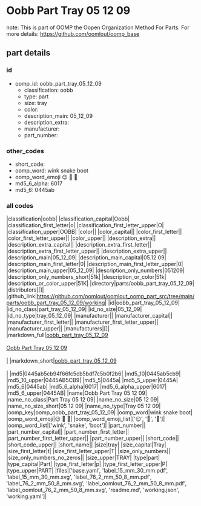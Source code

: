# Oobb Part Tray 05 12 09  

note: This is part of OOMP the Oopen Organization Method For Parts. For more details: https://github.com/oomlout/oomp_base

##  part details





### id
* oomp_id: oobb_part_tray_05_12_09
  * classification: oobb
  * type: part
  * size: tray
  * color: 
  * description_main: 05_12_09
  * description_extra: 
  * manufacturer: 
  * part_number: 

### other_codes
* short_code: 
* oomp_word: wink snake boot
* oomp_word_emoji :wink: :snake: :boot:
* md5_6_alpha: 6017
* md5_6: 0445ab

### all codes 
|classification|oobb|
|classification_capital|Oobb|
|classification_first_letter|o|
|classification_first_letter_upper|O|
|classification_upper|OOBB|
|color||
|color_capital||
|color_first_letter||
|color_first_letter_upper||
|color_upper||
|description_extra||
|description_extra_capital||
|description_extra_first_letter||
|description_extra_first_letter_upper||
|description_extra_upper||
|description_main|05_12_09|
|description_main_capital|05.12 09|
|description_main_first_letter|0|
|description_main_first_letter_upper|0|
|description_main_upper|05_12_09|
|description_only_numbers|051209|
|description_only_numbers_short|51k|
|description_or_color|51k|
|description_or_color_upper|51K|
|directory|parts/oobb_part_tray_05_12_09|
|distributors|[]|
|github_link|https://github.com/oomlout/oomlout_oomp_part_src/tree/main/parts/oobb_part_tray_05_12_09/working|
|id|oobb_part_tray_05_12_09|
|id_no_class|part_tray_05_12_09|
|id_no_size|05_12_09|
|id_no_type|tray_05_12_09|
|manufacturer||
|manufacturer_capital||
|manufacturer_first_letter||
|manufacturer_first_letter_upper||
|manufacturer_upper||
|manufacturers|[]|
|markdown_full|[oobb_part_tray_05_12_09](https://github.com/oomlout/oomlout_oomp_part_src/tree/main/parts/oobb_part_tray_05_12_09/working)<br>[](https://github.com/oomlout/oomlout_oomp_part_src/tree/main/parts/oobb_part_tray_05_12_09/working)<br>[Oobb Part Tray 05 12 09](https://github.com/oomlout/oomlout_oomp_part_src/tree/main/parts/oobb_part_tray_05_12_09/working)<br><br>|
|markdown_short|[oobb_part_tray_05_12_09](https://github.com/oomlout/oomlout_oomp_part_src/tree/main/parts/oobb_part_tray_05_12_09/working)<br><br>|
|md5|0445ab5cb94f66fc5cb5bdf7c5b0f2b6|
|md5_10|0445ab5cb9|
|md5_10_upper|0445AB5CB9|
|md5_5|0445a|
|md5_5_upper|0445A|
|md5_6|0445ab|
|md5_6_alpha|6017|
|md5_6_alpha_upper|6017|
|md5_6_upper|0445AB|
|name|Oobb Part Tray 05 12 09|
|name_no_class|Part Tray 05 12 09|
|name_no_size|05 12 09|
|name_no_size_short|05 12 09|
|name_no_type|Tray 05 12 09|
|oomp_key|oomp_oobb_part_tray_05_12_09|
|oomp_word|wink snake boot|
|oomp_word_emoji|:wink: :snake: :boot:|
|oomp_word_emoji_list|[':wink:', ':snake:', ':boot:']|
|oomp_word_list|['wink', 'snake', 'boot']|
|part_number||
|part_number_capital||
|part_number_first_letter||
|part_number_first_letter_upper||
|part_number_upper||
|short_code||
|short_code_upper||
|short_name||
|size|tray|
|size_capital|Tray|
|size_first_letter|t|
|size_first_letter_upper|T|
|size_only_numbers||
|size_only_numbers_no_zeros||
|size_upper|TRAY|
|type|part|
|type_capital|Part|
|type_first_letter|p|
|type_first_letter_upper|P|
|type_upper|PART|
|files|['base.yaml', 'label_15_mm_30_mm.pdf', 'label_15_mm_30_mm.svg', 'label_76_2_mm_50_8_mm.pdf', 'label_76_2_mm_50_8_mm.svg', 'label_oomlout_76_2_mm_50_8_mm.pdf', 'label_oomlout_76_2_mm_50_8_mm.svg', 'readme.md', 'working.json', 'working.yaml']|
